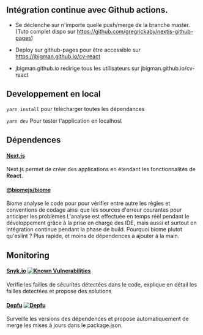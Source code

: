 
  


  

## Intégration continue avec Github actions.

  

- Se déclenche sur n'importe quelle push/merge de la branche master. (Tuto complet dispo sur https://github.com/gregrickaby/nextjs-github-pages)

  

- Deploy sur github-pages pour être accessible sur https://jbigman.github.io/cv-react

  

- jbigman.github.io redirige tous les utilisateurs sur jbigman.github.io/cv-react

  

## Developpement en local

  

`yarn install` pour telecharger toutes les dépendances

`yarn dev` Pour tester l'application en localhost

  
  

## Dépendences

#### **[Next.js](https://nextjs.org/)** 
Next.js permet de créer des applications en étendant les fonctionnalités de **React**.

####  [@biomejs/biome](https://biomejs.dev/)
Biome analyse le code pour pour vérifier entre autre les règles et conventions de codage ainsi que les sources d'erreur courantes pour anticiper les problèmes
L'analyse est effectuée en temps réèl pendant le développement grâce à la prise en charge des IDE, mais aussi et surtout en intégration continue pendant la phase de build.
Pourquoi biome plutot qu'eslint ? Plus rapide, et moins de dépendences à ajouter à la main.

## Monitoring
#### [Snyk.io](https://snyk.io) [![Known Vulnerabilities](https://snyk.io/test/github/jbigman/cv-react/badge.svg)](https://snyk.io/test/github/jbigman/cv-react)
Verifie les failles de sécurités détectées dans le code, explique en détail les failles detectées et propose des solutions
#### [Depfu](https://depfu.com)  [![Depfu](https://badges.depfu.com/badges/fc60fb793d5d7bfc6e5888e14ea67a7f/count.svg)](https://depfu.com/github/jbigman/cv-react?project_id=39175)
Surveille les versions des dépendences et propose automatiquement de merge les mises à jours dans le package.json.

